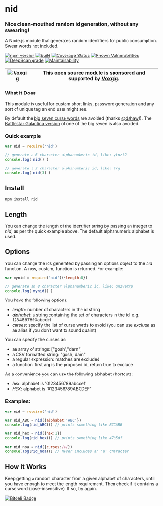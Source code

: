 # nid

### Nice clean-mouthed random id generation, without any swearing!

A Node.js module that generates random identifiers for public consumption. Swear words not included.

[![npm version](https://img.shields.io/npm/v/nid.svg)](https://npmjs.com/package/nid)
[![build](https://github.com/rjrodger/nid/actions/workflows/build.yml/badge.svg)](https://github.com/rjrodger/nid/actions/workflows/build.yml)
[![Coverage Status](https://coveralls.io/repos/github/rjrodger/nid/badge.svg?branch=main)](https://coveralls.io/github/rjrodger/nid?branch=main)
[![Known Vulnerabilities](https://snyk.io/test/github/rjrodger/nid/badge.svg)](https://snyk.io/test/github/rjrodger/nid)
[![DeepScan grade](https://deepscan.io/api/teams/5016/projects/21043/branches/592913/badge/grade.svg)](https://deepscan.io/dashboard#view=project&tid=5016&pid=21043&bid=592913)
[![Maintainability](https://api.codeclimate.com/v1/badges/7334f15641ad06bfc86d/maintainability)](https://codeclimate.com/github/rjrodger/nid/maintainability)

| ![Voxgig](https://www.voxgig.com/res/img/vgt01r.png) | This open source module is sponsored and supported by [Voxgig](https://www.voxgig.com). |
|---|---|



### What it Does

This module is useful for custom short links, password generation and
any sort of unique tag an end user might see.

By default the [big seven curse words](http://en.wikipedia.org/wiki/Seven_dirty_words) are avoided
(thanks [@dshaw](http://twitter.com/dshaw)!). The [Battlestar Galactica version](http://en.battlestarwiki.org/wiki/Frak) of one of the big seven is also avoided.


### Quick example

```JavaScript
var nid = require('nid')

// generate a 6 character alphanumberic id, like: ytnzt2
console.log( nid() )

// generate a 3 character alphanumberic id, like: 5rg
console.log( nid(3) )

```


## Install

```sh
npm install nid
```


## Length

You can change the length of the identifier string by passing an
integer to _nid_, as per the quick example above. The default
alphanumeric alphabet is used.


## Options

You can change the ids generated by passing an options object to the
_nid_ function. A new, custom, function is returned. For example:

```JavaScript
var mynid = require('nid')({length:8})

// generate an 8 character alphanumberic id, like: qnzvetvp
console.log( mynid() )
```

You have the following options:

   * _length_: number of characters in the id string
   * _alphabet_: a string containing the set of characters in the id, e.g. 1234567890abcdef
   * _curses_: specify the list of curse words to avoid (you can use _exclude_ as an alias if you don't want to sound quaint)

You can specify the curses as:

   * an array of strings: ["gosh","darn"]
   * a CSV formatted string: "gosh, darn"
   * a regular expression: matches are excluded
   * a function: first arg is the proposed id, return true to exclude

As a convenience you can use the following alphabet shortcuts:

   * _hex_: alphabet is '0123456789abcdef'
   * _HEX_: alphabet is '0123456789ABCDEF'

### Examples:

```JavaScript
var nid = require('nid')

var nid_ABC = nid({alphabet:'ABC'})
console.log(nid_ABC()) // prints something like BCCABB

var nid_hex = nid({hex:1})
console.log(nid_hex()) // prints something like 47b5df

var nid_noa = nid({curses:/a/})
console.log(nid_noa()) // never includes an 'a' character
```

## How it Works

Keep getting a random character from a given alphabet of characters,
until you have enough to meet the length requirement. Then check if it
contains a curse word (case-insensitive). If so, try again.





[![Bitdeli Badge](https://d2weczhvl823v0.cloudfront.net/rjrodger/nid/trend.png)](https://bitdeli.com/free "Bitdeli Badge")

